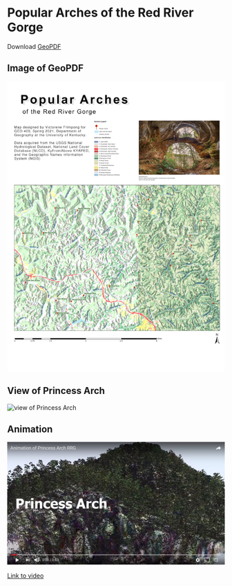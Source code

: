 # Popular Arches of the Red River Gorge

Download [GeoPDF](rrg_arches.pdf)

## Image of GeoPDF

![image of GeoPDF](images/rrg.jpg)

## View of Princess Arch 

![view of Princess Arch](images/princessarchlayout.jpg)

## Animation

![Animation of Princes Arch](images/Screenshot_YT.jpg)

[Link to video](https://youtu.be/BvEDHBUPogM)

